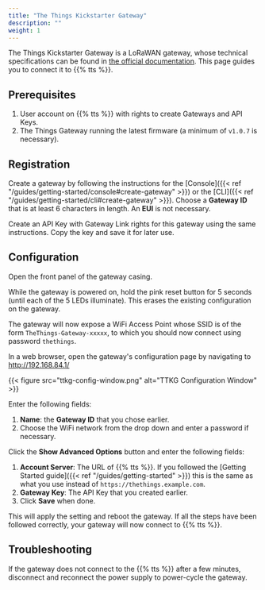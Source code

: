 ```yaml
---
title: "The Things Kickstarter Gateway"
description: ""
weight: 1
---
```


The Things Kickstarter Gateway is a LoRaWAN gateway, whose technical specifications can be found in [the official documentation](https://www.thethingsnetwork.org/docs/gateways/gateway/). This page guides you to connect it to {{% tts %}}.

## Prerequisites

1. User account on {{% tts %}} with rights to create Gateways and API Keys.
2. The Things Gateway running the latest firmware (a minimum of `v1.0.7` is necessary).

## Registration

Create a gateway by following the instructions for the [Console]({{< ref "/guides/getting-started/console#create-gateway" >}}) or the [CLI]({{< ref "/guides/getting-started/cli#create-gateway" >}}). Choose a **Gateway ID** that is at least 6 characters in length. An **EUI** is not necessary.

Create an API Key with Gateway Link rights for this gateway using the same instructions. Copy the key and save it for later use.

## Configuration

Open the front panel of the gateway casing.

While the gateway is powered on, hold the pink reset button for 5 seconds (until each of the 5 LEDs illuminate). This erases the existing configuration on the gateway.

The gateway will now expose a WiFi Access Point whose SSID is of the form `TheThings-Gateway-xxxxx`, to which you should now connect using password `thethings`.

In a web browser, open the gateway's configuration page by navigating to http://192.168.84.1/

{{< figure src="ttkg-config-window.png" alt="TTKG Configuration Window" >}}

Enter the following fields:

1. **Name**: the **Gateway ID** that you chose earlier.
2. Choose the WiFi network from the drop down and enter a password if necessary.

Click the **Show Advanced Options** button and enter the following fields:

1. **Account Server**: The URL of {{% tts %}}. If you followed the [Getting Started guide]({{< ref "/guides/getting-started" >}}) this is the same as what you use instead of `https://thethings.example.com`.
2. **Gateway Key**: The API Key that you created earlier.
3. Click **Save** when done.

This will apply the setting and reboot the gateway. If all the steps have been followed correctly, your gateway will now connect to {{% tts %}}.

## Troubleshooting

If the gateway does not connect to the {{% tts %}} after a few minutes, disconnect and reconnect the power supply to power-cycle the gateway.
